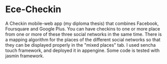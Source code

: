 Ece-Checkin
===========

A Checkin mobile-web app (my diploma thesis) that combines Facebook, Foursquare and Google Plus. You can have checkins to one or more place from one or more of these three social networks in the same time. There is a mapping algorithm for the places of the different social networks so that they can be displayed properly in the "mixed places" tab. I used sencha touch framework, and deployed it in appengine. Some code is tested with jasmin framework.